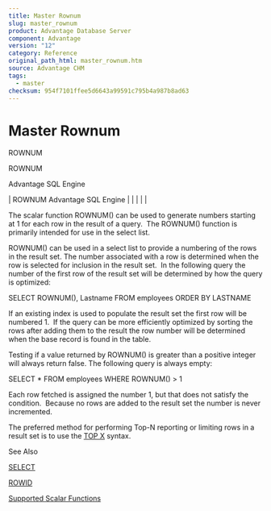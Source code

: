 ```yaml
---
title: Master Rownum
slug: master_rownum
product: Advantage Database Server
component: Advantage
version: "12"
category: Reference
original_path_html: master_rownum.htm
source: Advantage CHM
tags:
  - master
checksum: 954f7101ffee5d6643a99591c795b4a987b8ad63
---
```


# Master Rownum

ROWNUM

ROWNUM

Advantage SQL Engine

| ROWNUM  Advantage SQL Engine |  |  |  |  |

The scalar function ROWNUM() can be used to generate numbers starting at 1 for each row in the result of a query.  The ROWNUM() function is primarily intended for use in the select list.

ROWNUM() can be used in a select list to provide a numbering of the rows in the result set. The number associated with a row is determined when the row is selected for inclusion in the result set.  In the following query the number of the first row of the result set will be determined by how the query is optimized:

SELECT ROWNUM(), Lastname FROM employees ORDER BY LASTNAME

If an existing index is used to populate the result set the first row will be numbered 1.  If the query can be more efficiently optimized by sorting the rows after adding them to the result the row number will be determined when the base record is found in the table.

Testing if a value returned by ROWNUM() is greater than a positive integer will always return false. The following query is always empty:

SELECT \* FROM employees WHERE ROWNUM() > 1

Each row fetched is assigned the number 1, but that does not satisfy the condition.  Because no rows are added to the result set the number is never incremented.

The preferred method for performing Top-N reporting or limiting rows in a result set is to use the [TOP X](master_select.md) syntax.

See Also

[SELECT](master_select.md)

[ROWID](master_rowid.md)

[Supported Scalar Functions](master_supported_scalar_functions.md)
